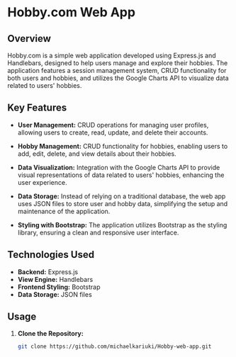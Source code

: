 # Hobby.com Web App

## Overview

Hobby.com is a simple web application developed using Express.js and Handlebars, designed to help users manage and explore their hobbies. The application features a session management system, CRUD functionality for both users and hobbies, and utilizes the Google Charts API to visualize data related to users' hobbies.

## Key Features

- **User Management:** CRUD operations for managing user profiles, allowing users to create, read, update, and delete their accounts.

- **Hobby Management:** CRUD functionality for hobbies, enabling users to add, edit, delete, and view details about their hobbies.

- **Data Visualization:** Integration with the Google Charts API to provide visual representations of data related to users' hobbies, enhancing the user experience.

- **Data Storage:** Instead of relying on a traditional database, the web app uses JSON files to store user and hobby data, simplifying the setup and maintenance of the application.

- **Styling with Bootstrap:** The application utilizes Bootstrap as the styling library, ensuring a clean and responsive user interface.

## Technologies Used

- **Backend:** Express.js
- **View Engine:** Handlebars
- **Frontend Styling:** Bootstrap
- **Data Storage:** JSON files

## Usage

1. **Clone the Repository:**
   ```bash
   git clone https://github.com/michaelkariuki/Hobby-web-app.git


